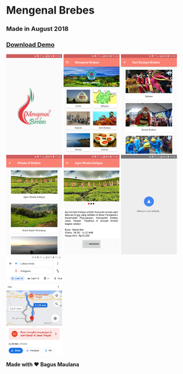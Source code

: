 # Mengenal Brebes
### Made in August 2018

### [Download Demo](https://github.com/bagusmaulana06/Mengenal-Brebes/releases/tag/Android)

<img src="https://raw.githubusercontent.com/bagusmaulana06/Mengenal-Brebes/files/img1.png" width=30% height=30%>

<img src="https://raw.githubusercontent.com/bagusmaulana06/Mengenal-Brebes/files/img2.png" width=30% height=30%>

<img src="https://raw.githubusercontent.com/bagusmaulana06/Mengenal-Brebes/files/img4.png" width=30% height=30%>

<img src="https://raw.githubusercontent.com/bagusmaulana06/Mengenal-Brebes/files/img5.png" width=30% height=30%>

<img src="https://raw.githubusercontent.com/bagusmaulana06/Mengenal-Brebes/files/img6.png" width=30% height=30%>

<img src="https://raw.githubusercontent.com/bagusmaulana06/Mengenal-Brebes/files/img7.png" width=30% height=30%>

<img src="https://raw.githubusercontent.com/bagusmaulana06/Mengenal-Brebes/files/img8.png" width=30% height=30%>

**Made with ❤️ Bagus Maulana**
